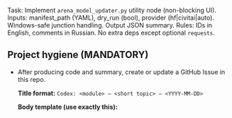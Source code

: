 Task: Implement `arena_model_updater.py` utility node (non-blocking UI).
Inputs: manifest_path (YAML), dry_run (bool), provider (hf|civitai|auto).
Windows-safe junction handling. Output JSON summary.
Rules: IDs in English, comments in Russian. No extra deps except optional `requests`.
## Project hygiene (MANDATORY)

- After producing code and summary, create or update a GitHub Issue in this repo.

  **Title format:** `Codex: <module> — <short topic> — <YYYY-MM-DD>`

  **Body template (use exactly this):**
